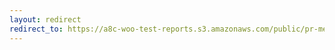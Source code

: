 ```yaml
---
layout: redirect
redirect_to: https://a8c-woo-test-reports.s3.amazonaws.com/public/pr-merge/43310/e2e/index.html
---
```

